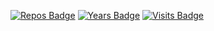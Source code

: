 [![Repos Badge](https://badges.pufler.dev/repos/ArzelaAscoIi)](https://badges.pufler.dev)
[![Years Badge](https://badges.pufler.dev/years/ArzelaAscoIi)](https://badges.pufler.dev)
[![Visits Badge](https://badges.pufler.dev/visits/ArzelaAscoIi/ArzelaAscoIi)](https://badges.pufler.dev)

<!--
**ArzelaAscoIi/ArzelaAscoIi** is a ✨ _special_ ✨ repository because its `README.md` (this file) appears on your GitHub profile.


Here are some ideas to get you started:

- 🔭 I’m currently working on ...
- 🌱 I’m currently learning ...
- 👯 I’m looking to collaborate on ...
- 🤔 I’m looking for help with ...
- 💬 Ask me about ...
- 📫 How to reach me: ...
- 😄 Pronouns: ...
- ⚡ Fun fact: ...
-->

